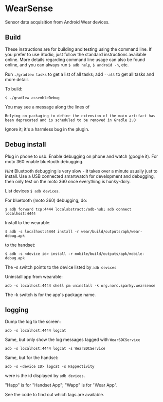WearSense
===========

Sensor data acquisition from Android Wear devices.


## Build

These instructions are for building and testing using the command
line.  If you prefer to use Studio, just follow the standard
instructions available online.  More details regarding command line
usage can also be found online, and you can always run `$ adb help`,
`$ android -h`, etc.

Run `./gradlew tasks` to get a list of all tasks; add `--all` to get
all tasks and more detail.

To build:

```
$ ./gradlew assembleDebug
```

You may see a message along the lines of

```
Relying on packaging to define the extension of the main artifact has been deprecated and is scheduled to be removed in Gradle 2.0
```

Ignore it; it's a harmless bug in the plugin.


## Debug install

Plug in phone to usb.  Enable debugging on phone and watch (google
it).  For moto 360 enable bluetooth debugging.

*Hint* Bluetooth debugging is very slow - it takes over a minute
 usually just to install.  Use a USB connected smartwatch for
 development and debugging, then only test on the moto 360 once
 everything is hunky-dory.

List devices `$ adb devices`.

For bluetooth (moto 360) debugging, do:

```
$ adb forward tcp:4444 localabstract:/adb-hub; adb connect localhost:4444
```

Install to the wearable:

```
$ adb -s localhost:4444 install -r wear/build/outputs/apk/wear-debug.apk
```

to the handset:

```
$ adb -s <device id> install -r mobile/build/outputs/apk/mobile-debug.apk
```

The -s switch points to the device listed by `adb devices`

Uninstall app from wearable:

```
adb -s localhost:4444 shell pm uninstall -k org.norc.sparky.wearsense
```

The -k switch is for the app's package name.

## logging

Dump the log to the screen:

```
adb -s localhost:4444 logcat
```

Same, but only show the log messages tagged with `WearSDCService`

```
adb -s localhost:4444 logcat -s WearSDCService
```

Same, but for the handset:

```
adb -s <device ID> logcat -s HappActivity
```

were <device ID> is the id displayed by `adb devices`.

"Happ" is for "Handset App"; "Wapp" is for "Wear App".

See the code to find out which tags are available.
